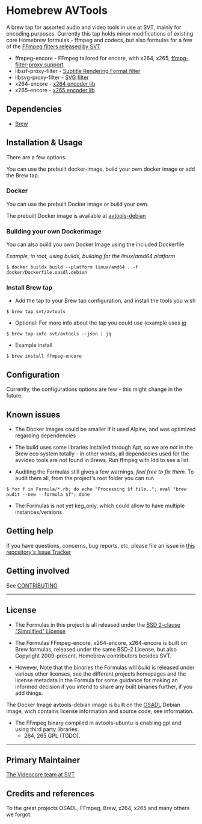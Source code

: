 # Homebrew AVTools

A brew tap for assorted audio and video tools in use at SVT, mainly for encoding purposes.
Currently this tap holds minor modifications of existing core Homebrew formulas  - ffmpeg and codecs, but also formulas for a few of the [FFmpeg filters released by SVT](https://github.com/svt/ffmpeg-filter-proxy)

* ffmpeg-encore - FFmpeg tailored for encore, with x264, x265, [ffmpg-filter-proxy support](https://github.com/svt/ffmpeg-filter-proxy)
* libsrf-proxy-filter -  [Subtitle Rendering Format filter](https://github.com/svt/ffmpeg-filter-proxy-filters)
* libsvg-proxy-filter - [SVG filter](https://github.com/svt/ffmpeg-filter-proxy-filters)
* x264-encore - [x264 encoder lib](https://code.videolan.org/videolan/x264.git)
* x265-encore - [x265 encoder lib](https://bitbucket.org/multicoreware/x265_git)

## Dependencies

- [Brew](https://brew.sh/)

## Installation & Usage

There are a few options. 

You can use the prebuilt docker-image, build your own docker image or add the Brew tap.

### Docker

You can use the prebuilt Docker image or build your own.

The prebuilt Docker image is available at [avtools-debian]() 

### Building your own Dockerimage

You can also build you own Docker Image using the included Dockerfile

_Example, in root, using buildx, building for the linux/amd64 platform_

```console
$ docker buildx build --platform linux/amd64 . -f docker/Dockerfile.oasdl.debian
```
 


### Install Brew tap

- Add the tap to your Brew tap configuration, and install the tools you wish

```console
$ brew tap svt/avtools 
```

- Optional: For more info about the tap you could use (example uses [jq](https://stedolan.github.io/jq/)

```console
$ brew tap-info svt/avtools --json | jq
```

- Example install

```console
$ brew install ffmpeg-encore
```

## Configuration

Currently, the configurations options are few - this might change in the future.

## Known issues

* The Docker Images could be smaller if it used Alpine, and was optimized regarding dependencies

* The build uses some libraries installed through Apt, so we are *not* in the Brew eco system totally - in other words, all dependecies used for the avvideo tools are not found in Brews. Run ffmpeg with ldd to see a list.
 
* Auditing the Formulas still gives a few warnings, *feel free to fix them.*
To audit them all, from the project's root folder you can run

```console
$ for f in Formula/*.rb; do echo "Processing $f file.."; eval "brew audit --new --formula $f"; done
```

* The Formulas is not yet keg_only, which could allow to have multiple instances/versions

## Getting help

If you have questions, concerns, bug reports, etc, please file an issue in [this repository's Issue Tracker](https://github.com/svt/homebrew-avtools)

## Getting involved

See [CONTRIBUTING](CONTRIBUTING.adoc)

----

## License

- The Formulas in this project is all released under the [BSD 2-clause "Simplified" License](LICENSE)

- The Formulas FFmpeg-encore, x264-encore, x264-encore is built on Brew formulas, released under the same BSD-2 License, but also Copyright 2009-present, Homebrew contributors besides SVT.

- However, Note that the binaries the Formulas will *build* is released under various other licenses, see the different projects homepages and the license metadata in the Formula for some guidance for making an informed decision if you intend to share any built binaries further, if you add things.

The Docker Image avtools-debian image is built on the [OSADL](https://www.osadl.org/OSADL-Docker-Base-Image.osadl-docker-base-image.0.html ) Debian image, wich contains license information and source code, see information.

- The FFmpeg binary compiled in avtools-ubuntu is enabling gpl and using third party libraries:
  - 264, 265 GPL (TODO).


----

## Primary Maintainer

[The Videocore team at SVT](https://github.com/orgs/svt/teams/videocore)

## Credits and references

To the great projects OSADL, FFmpeg, Brew, x264, x265 and many others we forgot.

